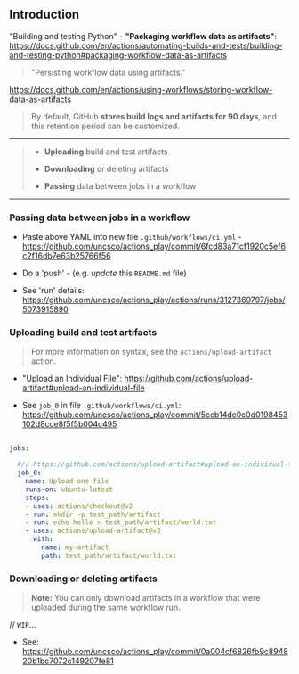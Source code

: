 ## Introduction

"Building and testing Python" - **"Packaging workflow data as artifacts"**:
https://docs.github.com/en/actions/automating-builds-and-tests/building-and-testing-python#packaging-workflow-data-as-artifacts

> "Persisting workflow data using artifacts."

https://docs.github.com/en/actions/using-workflows/storing-workflow-data-as-artifacts

> By default, GitHub **stores build logs and artifacts for 90 days**, and this retention period can be customized.

----

> - **Uploading** build and test artifacts
>
> - **Downloading** or deleting artifacts
>
> - **Passing** data between jobs in a workflow

----

### **Passing** data between jobs in a workflow

- Paste above YAML into new file `.github/workflows/ci.yml` - https://github.com/uncsco/actions_play/commit/6fcd83a71cf1920c5ef6c2f16db7e63b25766f56

- Do a 'push' - (e.g. *update* this `README.md` file)

- See 'run' details: https://github.com/uncsco/actions_play/actions/runs/3127369797/jobs/5073915890

### **Uploading** build and test artifacts

> For more information on syntax, see the `actions/upload-artifact` action.

- "Upload an Individual File": https://github.com/actions/upload-artifact#upload-an-individual-file

- See `job_0` in file `.github/workflows/ci.yml`: https://github.com/uncsco/actions_play/commit/5ccb14dc0c0d0198453102d8cce8f5f5b004c495

```yaml

jobs:

  #// https://github.com/actions/upload-artifact#upload-an-individual-file
  job_0:
    name: Upload one file
    runs-on: ubuntu-latest
    steps:
    - uses: actions/checkout@v2
    - run: mkdir -p test_path/artifact
    - run: echo hello > test_path/artifact/world.txt
    - uses: actions/upload-artifact@v3
      with:
        name: my-artifact
        path: test_path/artifact/world.txt
```

### **Downloading** or deleting artifacts

> **Note:** You can only download artifacts in a workflow that were uploaded during the same workflow run.

// `WIP`...

- See: https://github.com/uncsco/actions_play/commit/0a004cf6826fb9c894820b1bc7072c149207fe81
